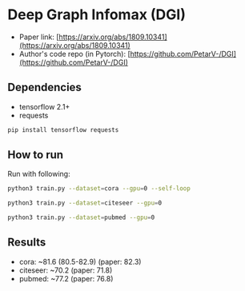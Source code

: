 Deep Graph Infomax (DGI)
========================

- Paper link: [https://arxiv.org/abs/1809.10341](https://arxiv.org/abs/1809.10341)
- Author's code repo (in Pytorch):
  [https://github.com/PetarV-/DGI](https://github.com/PetarV-/DGI)

Dependencies
------------
- tensorflow 2.1+
- requests

```bash
pip install tensorflow requests
```

How to run
----------

Run with following:

```bash
python3 train.py --dataset=cora --gpu=0 --self-loop
```

```bash
python3 train.py --dataset=citeseer --gpu=0
```

```bash
python3 train.py --dataset=pubmed --gpu=0
```

Results
-------
* cora: ~81.6 (80.5-82.9) (paper: 82.3)
* citeseer: ~70.2 (paper: 71.8)
* pubmed: ~77.2 (paper: 76.8)
